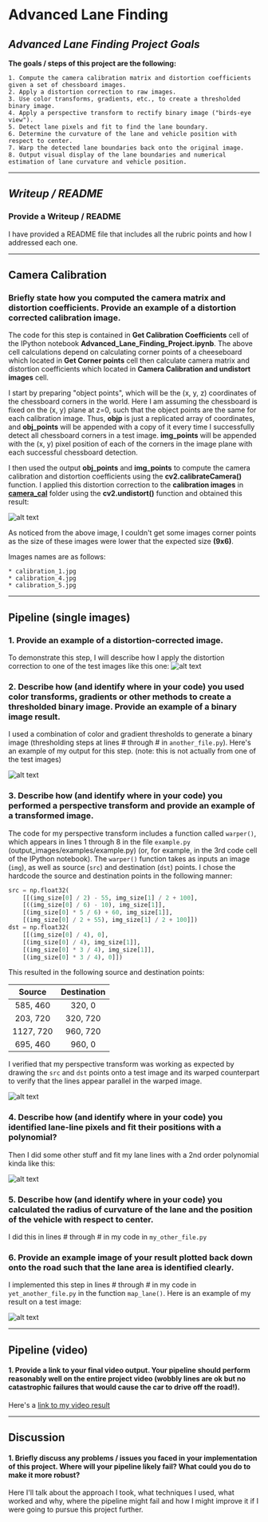 # **Advanced Lane Finding**

## *Advanced Lane Finding Project Goals*

**The goals / steps of this project are the following:**

	1. Compute the camera calibration matrix and distortion coefficients given a set of chessboard images.
	2. Apply a distortion correction to raw images.
	3. Use color transforms, gradients, etc., to create a thresholded binary image.
	4. Apply a perspective transform to rectify binary image ("birds-eye view").
	5. Detect lane pixels and fit to find the lane boundary.
	6. Determine the curvature of the lane and vehicle position with respect to center.
	7. Warp the detected lane boundaries back onto the original image.
	8. Output visual display of the lane boundaries and numerical estimation of lane curvature and vehicle position.

-------------------------------------------------------------------------------------------------------------------------------
[//]: # (Image References)

[image1]: ./output_images/1.Undistoreted_Calibrated_Images.png
[image2]: ./test_images/test1.jpg "Road Transformed"
[image3]: ./examples/binary_combo_example.jpg "Binary Example"
[image4]: ./examples/warped_straight_lines.jpg "Warp Example"
[image5]: ./examples/color_fit_lines.jpg "Fit Visual"
[image6]: ./examples/example_output.jpg "Output"
[video1]: ./project_video.mp4

## *Writeup / README*

### Provide a Writeup / README

I have provided a README file that includes all the rubric points and how I addressed each one.

-------------------------------------------------------------------------------------------------------------------------------
## Camera Calibration

### Briefly state how you computed the camera matrix and distortion coefficients. Provide an example of a distortion corrected calibration image.

The code for this step is contained in  **Get Calibration Coefficients** cell of the IPython notebook **Advanced_Lane_Finding_Project.ipynb**.
The above cell calculations depend on calculating corner points of a cheeseboard which located in **Get Corner points** cell then calculate camera matrix and distortion coefficients which located in **Camera Calibration and undistort images** cell.

I start by preparing "object points", which will be the (x, y, z) coordinates of the chessboard corners in the world. Here I am assuming the chessboard is fixed on the (x, y) plane at z=0, such that the object points are the same for each calibration image.  Thus, **objp** is just a replicated array of coordinates, and **obj_points** will be appended with a copy of it every time I successfully detect all chessboard corners in a test image.  **img_points** will be appended with the (x, y) pixel position of each of the corners in the image plane with each successful chessboard detection. 

I then used the output **obj_points** and **img_points** to compute the camera calibration and distortion coefficients using the **cv2.calibrateCamera()** function.  I applied this distortion correction to the **calibration images** in **[camera_cal][1]**  folder using the **cv2.undistort()** function and obtained this result:

![alt text][image1]


As noticed from the above image, I couldn't get some images corner points as the size of these images were lower that the expected size **(9x6)**.

Images names are as follows:

	* calibration_1.jpg
	* calibration_4.jpg
	* calibration_5.jpg

-------------------------------------------------------------------------------------------------------------------------------
## Pipeline (single images)

### 1. Provide an example of a distortion-corrected image.

To demonstrate this step, I will describe how I apply the distortion correction to one of the test images like this one:
![alt text][image2]

### 2. Describe how (and identify where in your code) you used color transforms, gradients or other methods to create a thresholded binary image.  Provide an example of a binary image result.

I used a combination of color and gradient thresholds to generate a binary image (thresholding steps at lines # through # in `another_file.py`).  Here's an example of my output for this step.  (note: this is not actually from one of the test images)

![alt text][image3]

### 3. Describe how (and identify where in your code) you performed a perspective transform and provide an example of a transformed image.

The code for my perspective transform includes a function called `warper()`, which appears in lines 1 through 8 in the file `example.py` (output_images/examples/example.py) (or, for example, in the 3rd code cell of the IPython notebook).  The `warper()` function takes as inputs an image (`img`), as well as source (`src`) and destination (`dst`) points.  I chose the hardcode the source and destination points in the following manner:

```python
src = np.float32(
    [[(img_size[0] / 2) - 55, img_size[1] / 2 + 100],
    [((img_size[0] / 6) - 10), img_size[1]],
    [(img_size[0] * 5 / 6) + 60, img_size[1]],
    [(img_size[0] / 2 + 55), img_size[1] / 2 + 100]])
dst = np.float32(
    [[(img_size[0] / 4), 0],
    [(img_size[0] / 4), img_size[1]],
    [(img_size[0] * 3 / 4), img_size[1]],
    [(img_size[0] * 3 / 4), 0]])
```

This resulted in the following source and destination points:

| Source        | Destination   | 
|:-------------:|:-------------:| 
| 585, 460      | 320, 0        | 
| 203, 720      | 320, 720      |
| 1127, 720     | 960, 720      |
| 695, 460      | 960, 0        |

I verified that my perspective transform was working as expected by drawing the `src` and `dst` points onto a test image and its warped counterpart to verify that the lines appear parallel in the warped image.

![alt text][image4]

### 4. Describe how (and identify where in your code) you identified lane-line pixels and fit their positions with a polynomial?

Then I did some other stuff and fit my lane lines with a 2nd order polynomial kinda like this:

![alt text][image5]

### 5. Describe how (and identify where in your code) you calculated the radius of curvature of the lane and the position of the vehicle with respect to center.

I did this in lines # through # in my code in `my_other_file.py`

### 6. Provide an example image of your result plotted back down onto the road such that the lane area is identified clearly.

I implemented this step in lines # through # in my code in `yet_another_file.py` in the function `map_lane()`.  Here is an example of my result on a test image:

![alt text][image6]

-------------------------------------------------------------------------------------------------------------------------------
## Pipeline (video)

#### 1. Provide a link to your final video output.  Your pipeline should perform reasonably well on the entire project video (wobbly lines are ok but no catastrophic failures that would cause the car to drive off the road!).

Here's a [link to my video result](./project_video.mp4)

-------------------------------------------------------------------------------------------------------------------------------

## Discussion

#### 1. Briefly discuss any problems / issues you faced in your implementation of this project.  Where will your pipeline likely fail?  What could you do to make it more robust?

Here I'll talk about the approach I took, what techniques I used, what worked and why, where the pipeline might fail and how I might improve it if I were going to pursue this project further.  

[1]: https://github.com/KarimDahawy/Advanced-Lane-Finding/tree/master/camera_cal
[2]: https://github.com/KarimDahawy/Advanced-Lane-Finding/blob/master/Advanced%20Lane%20Finding%20Project.ipynb
[2]: https://github.com/KarimDahawy/Advanced-Lane-Finding/blob/master/Advanced_Lane_Finding_Project.ipynb
[2]: https://github.com/KarimDahawy/Advanced-Lane-Finding/blob/master/Advanced_Lane_Finding_Project.ipynb
